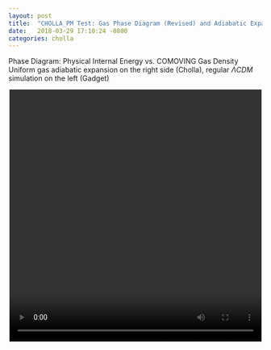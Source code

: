 ```yaml
---
layout: post
title:  "CHOLLA_PM Test: Gas Phase Diagram (Revised) and Adiabatic Expansion"
date:   2018-03-29 17:10:24 -0800
categories: cholla
---
```



Phase Diagram: Physical Internal Energy vs. COMOVING Gas Density
Uniform gas adiabatic expansion on the right side (Cholla), regular $\Lambda CDM$ simulation on the left (Gadget)

<div style="text-align: center">
<video src="{{ site.url }}assets/videos/phase_diagram_expansion.mp4" width="500" height="500" controls preload> </video>
</div>

<!-- Power Spectrum for a $$256^3$$ simulation, full lines correspond to CHOLLA_PM and each dashed line bellow a full line corresponds to the GADGET counterpart



<img src="{{ site.url }}assets/images/power_dm_gas_update.png"> -->
